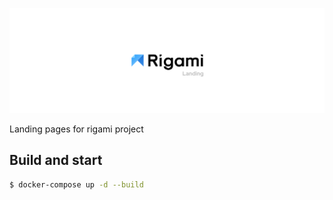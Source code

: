 ![Logo](docs/GitHub_readme_header.jpg)

Landing pages for rigami project

## Build and start
```bash
$ docker-compose up -d --build
```
